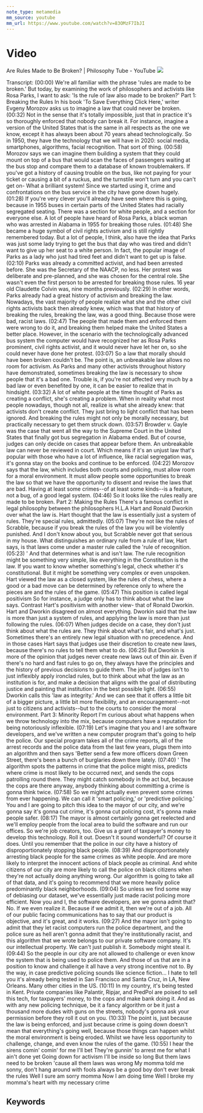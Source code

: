 ```yaml
---
note_type: metamedia
mm_source: youtube
mm_url: https://www.youtube.com/watch?v=83OMzF7IbJI
---
```


# Video

Are Rules Made to Be Broken? | Philosophy Tube - YouTube
![](https://www.youtube.com/watch?v=83OMzF7IbJI)

Transcript:
(00:00) We're all familiar with the phrase 'rules are made to be broken.' But today, by examining the work of philosophers and activists like Rosa Parks, I want to ask: 'Is the rule of law also made to be broken?' Part 1: Breaking the Rules In his book 'To Save Everything Click Here,' writer Evgeny Morozov asks us to imagine a law that could never be broken.
(00:32) Not in the sense that it's totally impossible, just that in practice it's so thoroughly enforced that nobody can break it. For instance, imagine a version of the United States that is the same in all respects as the one we know, except it has always been about 70 years ahead technologically. So in 1950, they have the technology that we will have in 2020: social media, smartphones, algorithms, facial recognition. That sort of thing.
(00:58) Morozov says we can imagine them building a system that they could mount on top of a bus that would scan the faces of passengers waiting at the bus stop and compare them to a database of known troublemakers. If you've got a history of causing trouble on the bus, like not paying for your ticket or causing a bit of a ruckus, and the turnstile won't turn and you can't get on- What a brilliant system! Since we started using it, crime and confrontations on the bus service in the city have gone down hugely.
(01:28) If you're very clever you'll already have seen where this is going, because in 1955 buses in certain parts of the United States had racially segregated seating. There was a section for white people, and a section for everyone else. A lot of people have heard of Rosa Parks, a black woman who was arrested in Alabama in 1955 for breaking those rules.
(01:48) She became a huge symbol of civil rights activism and is still rightly remembered today. But a lot of people, I think, also have the idea that Parks was just some lady trying to get the bus that day who was tired and didn't want to give up her seat to a white person. In fact, the popular image of Parks as a lady who just had tired feet and didn't want to get up is false.
(02:10) Parks was already a committed activist, and had been arrested before. She was the Secretary of the NAACP, no less. Her protest was deliberate and pre-planned, and she was chosen for the central role. She wasn't even the first person to be arrested for breaking those rules. 16 year old Claudette Colvin was, nine months previously.
(02:29) In other words, Parks already had a great history of activism and breaking the law. Nowadays, the vast majority of people realize what she and the other civil rights activists back then already knew, which was that that history of breaking the rules, breaking the law, was a good thing. Because those were bad, racist laws.
(02:47) The people that made them and enforced them were wrong to do it, and breaking them helped make the United States a better place. However, in the scenario with the technologically advanced bus system the computer would have recognized her as Rosa Parks prominent, civil rights activist, and it would never have let her on, so she could never have done her protest.
(03:07) So a law that morally should have been broken couldn't be. The point is, an unbreakable law allows no room for activism. As Parks and many other activists throughout history have demonstrated, sometimes breaking the law is necessary to show people that it's a bad one. Trouble is, if you're not affected very much by a bad law or even benefited by one, it can be easier to realize that in hindsight.
(03:32) A lot of white people at the time thought of Parks as creating a conflict, she's creating a problem. When in reality what most people nowadays, though not all, realize is what she already knew: that activists don't create conflict. They just bring to light conflict that has been ignored. And breaking the rules might not only be morally necessary, but practically necessary to get them struck down.
(03:57) Browder v. Gayle was the case that went all the way to the Supreme Court in the United States that finally got bus segregation in Alabama ended. But of course, judges can only decide on cases that appear before them. An unbreakable law can never be reviewed in court. Which means if it's an unjust law that's popular with those who have a lot of influence, like racial segregation was, it's gonna stay on the books and continue to be enforced.
(04:22) Morozov says that the law, which includes both courts and policing, must allow room for a moral environment. It must allow people some opportunities to break the law so that we have the opportunity to dissent and revise the laws that are bad. Having at least some crimes--of at least some kinds--is a feature, not a bug, of a good legal system.
(04:46) So it looks like the rules really are made to be broken. Part 2: Making the Rules There's a famous conflict in legal philosophy between the philosophers H.L.A Hart and Ronald Dworkin over what the law is. Hart thought that the law is essentially just a system of rules. They're special rules, admittedly.
(05:07) They're not like the rules of Scrabble, because if you break the rules of the law you will be violently punished. And I don't know about you, but Scrabble never got that serious in my house. What distinguishes an ordinary rule from a rule of law, Hart says, is that laws come under a master rule called the 'rule of recognition.
(05:23) ' And that determines what is and isn't law. The rule recognition might be something very simple, like everything in the Constitution is the law. If you want to know whether something's legal, check whether it's constitutional. But it might be something very complex or even unspoken. Hart viewed the law as a closed system, like the rules of chess, where a good or a bad move can be determined by reference only to where the pieces are and the rules of the game.
(05:47) This position is called legal positivism So for instance, a judge only has to think about what the law says. Contrast Hart's positivism with another view- that of Ronald Dworkin. Hart and Dworkin disagreed on almost everything. Dworkin said that the law is more than just a system of rules, and applying the law is more than just following the rules.
(06:07) When judges decide on a case, they don't just think about what the rules are. They think about what's fair, and what's just. Sometimes there's an entirely new legal situation with no precedence. And in those cases Hart says that judges use their discretion to create new laws, because there's no rules to tell them what to do.
(06:25) But Dworkin is more of the opinion that judges never create new laws out of thin air. Even if there's no hard and fast rules to go on, they always have the principles and the history of previous decisions to guide them. The job of judges isn't to just inflexibly apply ironclad rules, but to think about what the law as an institution is for, and make a decision that aligns with the goal of distributing justice and painting that institution in the best possible light.
(06:55) Dworkin calls this 'law as integrity.' And we can see that it offers a little bit of a bigger picture, a little bit more flexibility, and an encouragement--not just to citizens and activists--but to the courts to consider the moral environment. Part 3: Minority Report I'm curious about what happens when we throw technology into the mix, because computers have a reputation for being notoriously inflexible.
(07:19) Let's imagine that you and I are software developers, and we've written a new computer program that's going to help the police. Our special program takes all of the crime reports, all of the arrest records and the police data from the last few years, plugs them into an algorithm and then says 'Better send a few more officers down Green Street, there's been a bunch of burglaries down there lately.
(07:40) ' The algorithm spots the patterns in crime that the police might miss, predicts where crime is most likely to be occurred next, and sends the cops patrolling round there. They might catch somebody in the act but, because the cops are there anyway, anybody thinking about committing a crime is gonna think twice.
(07:58) So we might actually even prevent some crimes from ever happening. We can call it 'smart policing,' or 'predictive policing.' You and I are going to pitch this idea to the mayor of our city, and we're gonna say it's gonna cut crime, it's gonna cut policing cost, it's gonna make people safer.
(08:17) The mayor is almost certainly gonna get reelected and we'll employ people from the local area to build the software and run our offices. So we're job creators, too. Give us a grant of taxpayer's money to develop this technology. Roll it out. Doesn't it sound wonderful? Of course it does. Until you remember that the police in our city have a history of disproportionately stopping black people.
(08:39) And disproportionately arresting black people for the same crimes as white people. And are more likely to interpret the innocent actions of black people as criminal. And white citizens of our city are more likely to call the police on black citizens when they're not actually doing anything wrong. Our algorithm is going to take all of that data, and it's going to recommend that we more heavily police predominantly black neighborhoods.
(09:04) So unless we find some way of debiasing our dataset, we've essentially just made racist policing more efficient. Now you and I, the software developers, are we gonna admit that? No. If we even realize it. Because if we admit it, then we're out of a job. All of our public facing communications has to say that our product is objective, and it's great, and it works.
(09:27) And the mayor isn't going to admit that they let racist computers run the police department, and the police sure as hell aren't gonna admit that they're institutionally racist, and this algorithm that we wrote belongs to our private software company. It's our intellectual property. We can't just publish it. Somebody might steal it.
(09:44) So the people in our city are not allowed to challenge or even know the system that is being used to police them. And those of us that are in a position to know and challenge it all have a very strong incentive not to. By the way, in case predictive policing sounds like science fiction... I hate to tell you it's already being tested in San Francisco and Santa Cruz, in LA, New Orleans. Many other cities in the US.
(10:11) In my country, it's being tested in Kent. Private companies like Palantir, Ripjar, and PredPol are poised to sell this tech, for taxpayers' money, to the cops and make bank doing it. And as with any new policing technique, be it a fancy algorithm or be it just a thousand more dudes with guns on the streets, nobody's gonna ask your permission before they roll it out on you.
(10:33) The point is, just because the law is being enforced, and just because crime is going down doesn't mean that everything's going well, because those things can happen whilst the moral environment is being eroded. Whilst we have less opportunity to challenge, change, and even know the rules of the game.
(10:55) I hear the sirens comin' comin' for me I'll bet They're gunnin' to arrest me for what I ain't done yet Going down for activism I'll be inside so long But them laws need to be broken 'cause all them laws was wrong My momma told me sonny, don't hang around with fools always be a good boy don't ever break the rules Well I sure am sorry momma Now I am doing time Well I broke my momma's heart with my necessary crime 


## Keywords